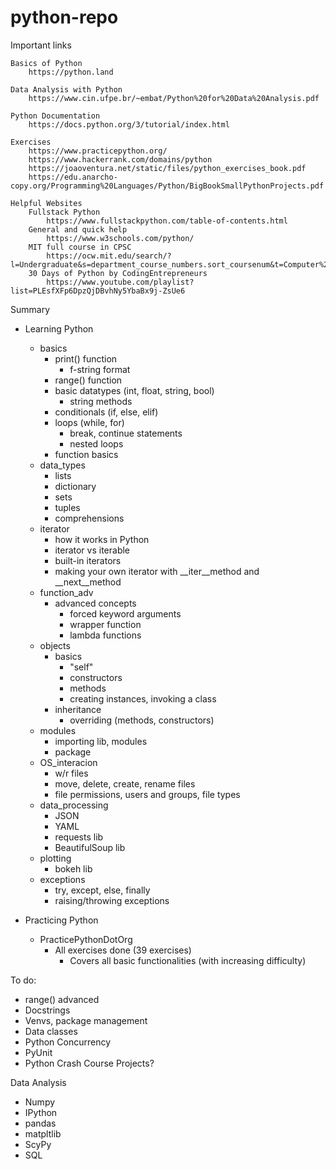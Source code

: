 # python-repo
 
Important links

    Basics of Python
        https://python.land

    Data Analysis with Python
        https://www.cin.ufpe.br/~embat/Python%20for%20Data%20Analysis.pdf

    Python Documentation
        https://docs.python.org/3/tutorial/index.html

    Exercises
        https://www.practicepython.org/
        https://www.hackerrank.com/domains/python
        https://joaoventura.net/static/files/python_exercises_book.pdf
        https://edu.anarcho-copy.org/Programming%20Languages/Python/BigBookSmallPythonProjects.pdf

    Helpful Websites
        Fullstack Python
            https://www.fullstackpython.com/table-of-contents.html
        General and quick help
            https://www.w3schools.com/python/
        MIT full course in CPSC
            https://ocw.mit.edu/search/?l=Undergraduate&s=department_course_numbers.sort_coursenum&t=Computer%20Science
        30 Days of Python by CodingEntrepreneurs
            https://www.youtube.com/playlist?list=PLEsfXFp6DpzQjDBvhNy5YbaBx9j-ZsUe6 


Summary
- Learning Python
    - basics
        - print() function
            - f-string format
        - range() function
        - basic datatypes (int, float, string, bool)
            - string methods
        - conditionals (if, else, elif)
        - loops (while, for)
            - break, continue statements
            - nested loops
        - function basics
    - data_types
        - lists
        - dictionary
        - sets
        - tuples
        - comprehensions
    - iterator
        - how it works in Python
        - iterator vs iterable
        - built-in iterators
        - making your own iterator with __iter__method and __next__method
    - function_adv
        - advanced concepts
            - forced keyword arguments
            - wrapper function
            - lambda functions
    - objects
        - basics
            - "self"
            - constructors
            - methods
            - creating instances, invoking a class
        - inheritance
            - overriding (methods, constructors)
    - modules
        - importing lib, modules
        - package
    - OS_interacion
        - w/r files
        - move, delete, create, rename files
        - file permissions, users and groups, file types
    - data_processing
        - JSON
        - YAML
        - requests lib
        - BeautifulSoup lib
    - plotting
        - bokeh lib
    - exceptions
        - try, except, else, finally
        - raising/throwing exceptions
    
- Practicing Python
    - PracticePythonDotOrg
        - All exercises done (39 exercises)
            - Covers all basic functionalities (with increasing difficulty) 
       
To do:
- range() advanced
- Docstrings
- Venvs, package management
- Data classes
- Python Concurrency
- PyUnit
- Python Crash Course Projects?

Data Analysis
- Numpy
- IPython
- pandas
- matpltlib
- ScyPy
- SQL


